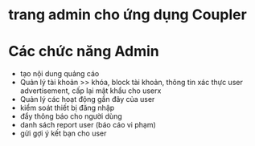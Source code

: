 # trang admin cho ứng dụng Coupler

# Các chức năng Admin
- tạo nội dung quảng cáo
- Quản lý tài khoản >> khóa, block tài khoản, thông tin xác thực user advertisement, cấp lại mật khẩu cho userx
- Quản lý các hoạt động gần đây của user
- kiểm soát thiết bị đăng nhập
- đẩy thông báo cho người dùng
- danh sách report user (báo cáo vi phạm)
- gửi gợi ý kết bạn cho user

